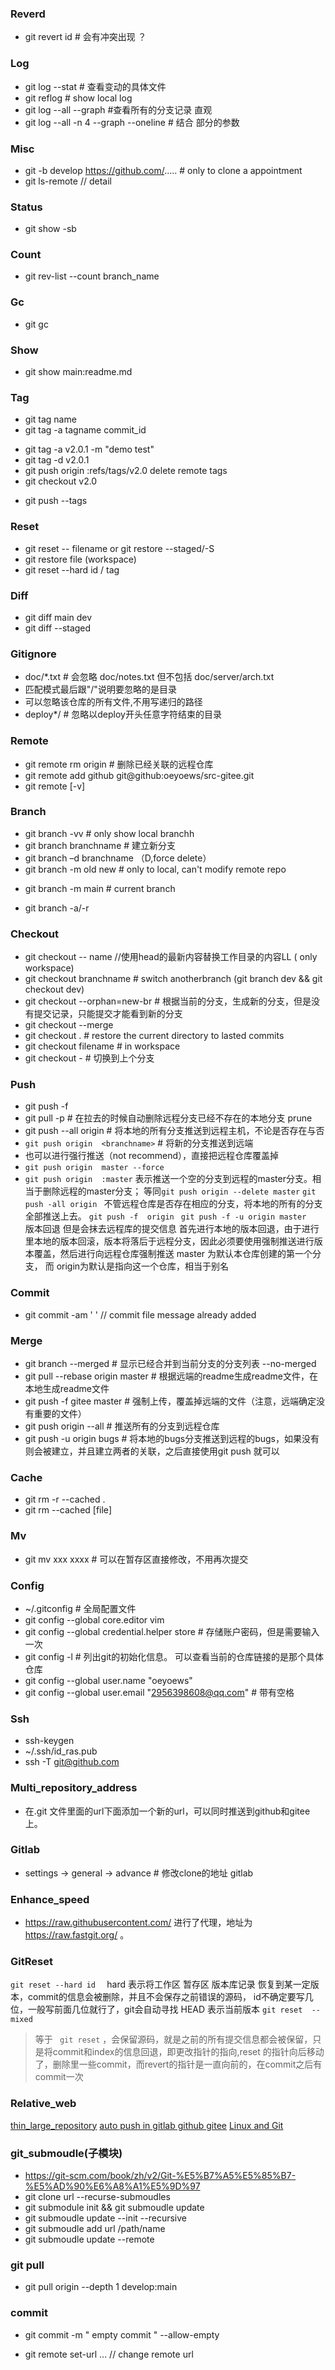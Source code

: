 ### Reverd
* git revert id    # 会有冲突出现  ？

### Log
* git log --stat    # 查看变动的具体文件
* git reflog    # show local log
* git log --all --graph   #查看所有的分支记录  直观
* git log --all -n 4 --graph  --oneline     # 结合  部分的参数

### Misc
* git -b develop https://github.com/..... # only to clone a appointment
* git ls-remote  //  detail

### Status
* git show -sb

### Count
* git rev-list --count branch_name

### Gc
- git gc

### Show
* git show main:readme.md

### Tag
* git tag name
* git tag -a tagname commit_id
- git tag -a v2.0.1 -m "demo test"
- git tag -d v2.0.1
- git push origin :refs/tags/v2.0  delete remote tags
- git checkout v2.0
* git push --tags

### Reset
* git reset -- filename  or git restore --staged/-S <filename>
* git restore file (workspace)
* git reset --hard id / tag

### Diff
* git diff main dev
* git diff --staged

### Gitignore
* doc/*.txt # 会忽略 doc/notes.txt 但不包括 doc/server/arch.txt
* 匹配模式最后跟"/"说明要忽略的是目录
* 可以忽略该仓库的所有文件,不用写递归的路径
* deploy*/   # 忽略以deploy开头任意字符结束的目录

### Remote
* git remote rm origin           # 删除已经关联的远程仓库
* git remote add github git@github:oeyoews/src-gitee.git
* git remote [-v]

### Branch
* git branch -vv # only show local branchh
* git  branch branchname   # 建立新分支
* git branch –d branchname （D,force delete）
* git branch -m old new # only to local, can't modify remote repo
- git branch -m main        # current branch
* git branch -a/-r

### Checkout
* git checkout -- name //使用head的最新内容替换工作目录的内容LL ( only workspace)
* git checkout branchname         # switch anotherbranch (git branch dev    && git checkout dev)
* git checkout --orphan=new-br    #  根据当前的分支，生成新的分支，但是没有提交记录，只能提交才能看到新的分支
* git checkout --merge <branch>
* git checkout . # restore the current directory to lasted commits
* git checkout filename # in workspace
* git checkout -                  # 切换到上个分支

### Push
* git push -f
* git pull -p # 在拉去的时候自动删除远程分支已经不存在的本地分支  prune
* git push --all origin # 将本地的所有分支推送到远程主机，不论是否存在与否
* `git push origin  <branchname>`   # 将新的分支推送到远端
* 也可以进行强行推送（not recommend），直接把远程仓库覆盖掉
* `git push origin  master --force`
* `git push origin  :master`
表示推送一个空的分支到远程的master分支。相当于删除远程的master分支；
等同`git push origin --delete master`
`git push -all origin `
 不管远程仓库是否存在相应的分支，将本地的所有的分支全部推送上去。
`git push -f  origin `
`git push -f -u origin master            `
版本回退 但是会抹去远程库的提交信息 首先进行本地的版本回退，由于进行里本地的版本回滚，版本将落后于远程分支，因此必须要使用强制推送进行版本覆盖，然后进行向远程仓库强制推送  master 为默认本仓库创建的第一个分支， 而 origin为默认是指向这一个仓库，相当于别名

### Commit
* git commit -am ' '  // commit file message already added

### Merge
* git branch --merged    # 显示已经合并到当前分支的分支列表  --no-merged
* git pull  --rebase origin master  # 根据远端的readme生成readme文件，在本地生成readme文件
* git push -f gitee master      # 强制上传，覆盖掉远端的文件（注意，远端确定没有重要的文件）
* git push origin --all # 推送所有的分支到远程仓库
* git push -u origin bugs    #    将本地的bugs分支推送到远程的bugs，如果没有则会被建立，并且建立两者的关联，之后直接使用git push  就可以

### Cache
* git rm -r --cached .
* git rm --cached [file]

### Mv
* git mv xxx xxxx   # 可以在暂存区直接修改，不用再次提交

### Config
* ~/.gitconfig   # 全局配置文件
* git config --global core.editor vim
* git config --global credential.helper store    # 存储账户密码，但是需要输入一次
* git config -l # 列出git的初始化信息。  可以查看当前的仓库链接的是那个具体仓库
* git config --global user.name "oeyoews"
* git config --global user.email "2956398608@qq.com" # 带有空格

### Ssh
* ssh-keygen
* ~/.ssh/id_ras.pub
* ssh -T git@github.com

### Multi_repository_address
* 在.git 文件里面的url下面添加一个新的url，可以同时推送到github和gitee上。

### Gitlab
* settings -> general -> advance  # 修改clone的地址 gitlab

### Enhance_speed
* https://raw.githubusercontent.com/ 进行了代理，地址为 https://raw.fastgit.org/ 。

### GitReset
`git reset --hard id  `
hard 表示将工作区 暂存区 版本库记录 恢复到某一定版本，commit的信息会被删除，并且不会保存之前错误的源码， id不确定要写几位，一般写前面几位就行了，git会自动寻找   HEAD 表示当前版本
`git reset  --mixed `
> 等于 ` git reset` ，会保留源码，就是之前的所有提交信息都会被保留，只是将commit和index的信息回退，即更改指针的指向,reset 的指针向后移动了，删除里一些commit，而revert的指针是一直向前的，在commit之后有commit一次

### Relative_web
[thin_large_repository](https://gitee.com/help/articles/4232#article-header0)
[auto push in gitlab github gitee](https://www.cnblogs.com/sxdcgaq8080/p/10530176.html)
[Linux and Git](https://www.tag1consulting.com/blog/interview-linus-torvalds-linux-and-git)

### git_submoudle(子模块)
- https://git-scm.com/book/zh/v2/Git-%E5%B7%A5%E5%85%B7-%E5%AD%90%E6%A8%A1%E5%9D%97
- git clone url --recurse-submoudles
- git submodule init && git submoudle update
- git submoudle update --init --recursive
- git submoudle add url /path/name
- git submoudle update --remote

### git pull
- git pull origin --depth 1 develop:main

### commit
- git commit -m " empty commit " --allow-empty

- git remote set-url ... // change remote url
